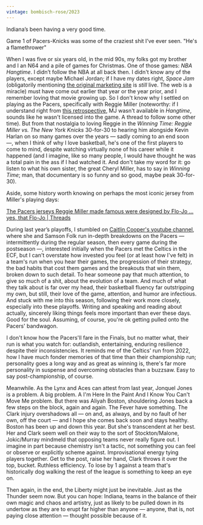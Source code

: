 ```yaml
---
vintage: bombisch-rose/2023
---
```


Indiana’s been having a very good time.

Game 1 of Pacers-Knicks was some of the craziest shit I’ve ever seen. "He's a flamethrower"

When I was five or six years old, in the mid 90s, my folks got my brother and I an N64 and a pile of games for Christmas. One of those games: _NBA Hangtime_. I didn’t follow the NBA at all back then. I didn't know any of the players, except maybe Michael Jordan; if I have my dates right, _Space Jam_ (obligatorily mentioning <a href="https://www.spacejam.com/1996/" target="_blank">the original marketing site</a> is _still_ live. The web is a miracle) must have come out earlier that year or the year prior, and I remember loving that movie growing up. So I don't know why I settled on playing as the Pacers, specifically with Reggie Miller (noteworthy: if I understand right from <a href="https://medium.com/@shahinourian/nba-hangtime-the-game-that-rescued-me-from-my-high-school-years-b94408c14c82" target="_blank">this retrospective</a>, MJ wasn't available in _Hangtime_, sounds like he wasn't licensed into the game. A thread to follow some other time). But from that nostalgia to loving Reggie in the _Winning Time: Reggie Miller vs. The New York Knicks_ 30-for-30 to hearing him alongside Kevin Harlan on so many games over the years — sadly coming to an end soon —, when I think of why I love basketball, he's one of the first players to come to mind, despite watching virtually none of his career while it happened (and I imagine, like so many people, I would have thought he was a total pain in the ass if I had watched it. And don't take my word for it: go listen to what his own sister, the great Cheryl Miller, has to say in _Winning Time_; man, that documentary is so funny and so good, maybe peak 30-for-30).

Aside, some history worth knowing on perhaps the most iconic jersey from Miller's playing days:

<lite-youtube videoid="bZn1yA7iWhc" style="background-image: url('https://i.ytimg.com/vi/bZn1yA7iWhc/hqdefault.jpg');" class="!mb-20">
  <a href="https://youtube.com/watch?v=bZn1yA7iWhc" class="lyt-playbtn" title="The Pacers jerseys Reggie Miller made famous were designed by Flo-Jo … yes, that Flo-Jo | Threads" >
    <span class="lyt-visually-hidden">The Pacers jerseys Reggie Miller made famous were designed by Flo-Jo … yes, that Flo-Jo | Threads</span>
  </a>
</lite-youtube>

During last year’s playoffs, I stumbled on <a href="https://www.youtube.com/@CaitlinCooperBSW/videos" target="_blank">Caitlin Cooper's youtube channel</a>, where she and Samson Folk run in-depth breakdowns on the Pacers — intermittently during the regular season, then every game during the postseason —, interested initially when the Pacers met the Celtics in the ECF, but I can't overstate how invested you feel (or at least how I've felt) in a team's run when you hear their games, the progression of their strategy, the bad habits that cost them games and the breakouts that win them, broken down to such detail. To hear someone pay that much attention, to give so much of a shit, about the evolution of a team. And much of what they talk about is far over my head, their basketball fluency far outstripping my own, but still, their love of the game, attention, and humor are infectious. And stuck with me into this season, following their work more closely, especially into these playoffs. Writing and speaking and reading about actually, sincerely liking things feels more important than ever these days. Good for the soul. Assuming, of course, you're ok getting pulled onto the Pacers' bandwagon.

I don't know how the Pacers'll fare in the Finals, but no matter what, their run is what you watch for: outlandish, entertaining, enduring resilience despite their inconsistencies. It reminds me of the Celtics' run from 2022, how I have much fonder memories of that time than their championship run; personality goes a long way and as great as winning is, there's far more personality in suspense and overcoming obstacles than a buzzsaw. Easy to say post-championship, of course.

Meanwhile. As the Lynx and Aces can attest from last year, Jonquel Jones is a problem. A big problem. A I'm Here In the Paint And I Know You Can't Move Me problem. But there was Aliyah Boston, shouldering Jones back a few steps on the block, again and again. The Fever have something. The Clark injury overshadows all — on and, as always, and by no fault of her own, off the court — and I hope she comes back soon and stays healthy. Boston has been up and down this year. But she's transcendent at her best. Her and Clark seem well on their way to the sort of Stockton/Malone, Jokic/Murray mindmeld that opposing teams never really figure out. I imagine in part because chemistry isn't a tactic, not something you can feel or observe or explicitly scheme against. Improvisational energy tying players together. Get to the post, raise her hand, Clark throws it over the top, bucket. Ruthless efficiency. To lose by 1 against a team that's historically dog walking the rest of the league is something to keep an eye on.

Then again, in the end, the Liberty might just be inevitable. Just as the Thunder seem now. But you can hope: Indiana, teams in the balance of their own magic and chaos and artistry, just as likely to be pulled down in its undertow as they are to erupt far higher than anyone — anyone, that is, not paying close attention — thought possible because of it.

